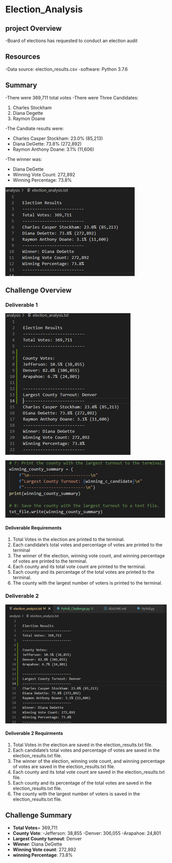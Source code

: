 # **Election_Analysis**

## **project Overview**
-Board of elections has requested to conduct an election audit 
## **Resources**
-Data source: election_results.csv
-software: Python 3.7.6

## **Summary**
-There were 369,711 total votes
-There were Three Candidates:
1. Charles Stockham
2. Diana Degette
3. Raymon Doane

-The Candiate results were:
- Charles Casper Stockham: 23.0% (85,213)
- Diana DeGette: 73.8% (272,892)
- Raymon Anthony Doane: 3.1% (11,606)

-The winner was:
- Diana DeGette
- Winning Vote Count: 272,892
- Winning Percentage: 73.8%



![](images/election_results.png)


## **Challenge Overview**
### **Deliverable 1**

![](images/deliverable1.png)


![](images/deliverable1_2.png)

#### **Deliverable Requirements**
1. Total Votes in the election are printed to the terminal.
2. Each candidate’s total votes and percentage of votes are printed to the terminal
3. The winner of the election, winning vote count, and winning percentage of votes are printed to the terminal.
4. Each county and its total vote count are printed to the terminal.
5. Each county and its percentage of the total votes are printed to the terminal.
6. The county with the largest number of voters is printed to the terminal.

### **Deliverable 2**

![](images/deliverable2.png)


#### **Deliverable 2 Requirments**
1. Total Votes in the election are saved in the election_results.txt file.
2. Each candidate’s total votes and percentage of votes are saved in the election_results.txt file.
3. The winner of the election, winning vote count, and winning percentage of votes are saved in the election_results.txt file. 
4. Each county and its total vote count are saved in the election_results.txt file.
5. Each county and its percentage of the total votes are saved in the election_results.txt file.
6. The county with the largest number of voters is saved in the election_results.txt file. 




## **Challenge Summary**

- **Total Votes**= 369,711
- **County Vote**:
  -Jefferson: 38,855
  -Denver: 306,055
  -Arapahoe: 24,801
 - **Largest County turnout**: Denver
 - **Winner**: Diana DeGette
 - **Winning Vote count**: 272,892
 - **winning Percentage**: 73.8% 
